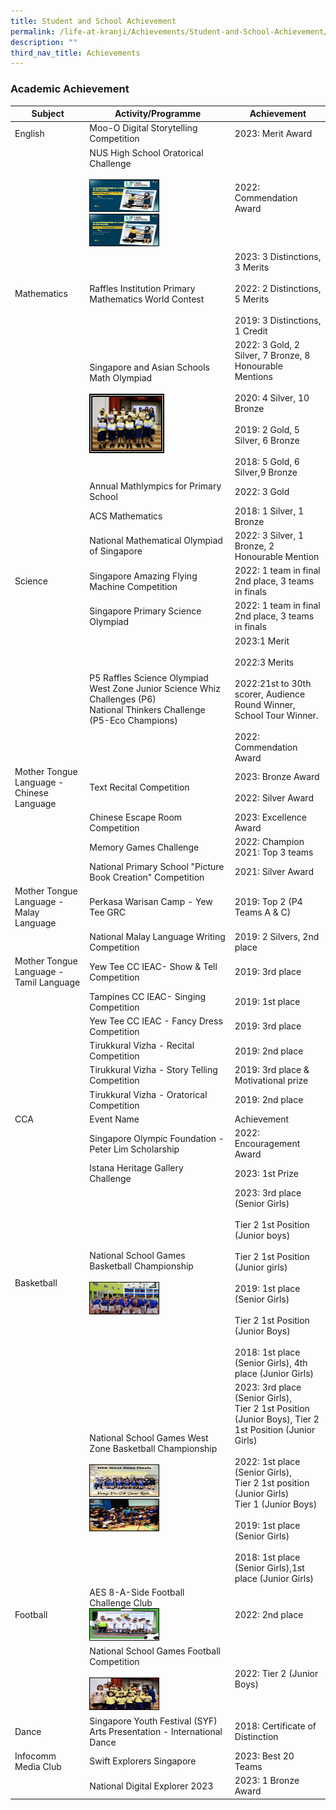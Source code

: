 ```yaml
---
title: Student and School Achievement
permalink: /life-at-kranji/Achievements/Student-and-School-Achievement/
description: ""
third_nav_title: Achievements
---
```

### Academic Achievement

| Subject | Activity/Programme | Achievement |
| -------- | -------- | -------- |
| English | Moo-O Digital Storytelling Competition | 2023: Merit Award |
| | NUS High School Oratorical Challenge <br><br><img style="width:50%; border:1px double black;" src="/images/Life%20@%20Kranji/Achievements/Student%20and%20School%20Achievement/A1.jpg" alt="NUS Oratorical Competition 1.jpg" width="50" height="50"><br><img style="width:50%; border:1px double black;" src="/images/Life%20@%20Kranji/Achievements/Student%20and%20School%20Achievement/A1(1).jpg" alt="NUS Oratorical Competition 1.jpg" width="50" height="50">| 2022: Commendation Award |
| Mathematics | Raffles Institution Primary Mathematics World Contest | 2023: 3 Distinctions, 3 Merits<br><br>2022: 2 Distinctions, 5 Merits <br><br>2019: 3 Distinctions, 1 Credit |
| | Singapore and Asian Schools Math Olympiad<br><br> <img style="width:50%; height:50%; border:5px double black;" src="/images/Life%20@%20Kranji/Achievements/Student%20and%20School%20Achievement/A2.jpg" width="50" height="50">| 2022: 3 Gold, 2 Silver, 7 Bronze, 8 Honourable Mentions <br><br>2020: 4 Silver, 10 Bronze<br><br>2019: 2 Gold, 5 Silver, 6 Bronze<br><br>2018: 5 Gold, 6 Silver,9 Bronze|
| | Annual Mathlympics for Primary School | 2022: 3 Gold |
| | ACS Mathematics | 2018: 1 Silver, 1 Bronze |
| | National Mathematical Olympiad of Singapore | 2022: 3 Silver, 1 Bronze, 2 Honourable Mention |
|Science| Singapore Amazing Flying Machine Competition | 2022: 1 team in final <br>2nd place, 3 teams in finals |
| | Singapore Primary Science Olympiad| 2022: 1 team in final <br>2nd place, 3 teams in finals |
| | P5 Raffles Science Olympiad West Zone Junior Science Whiz Challenges (P6)<br>National Thinkers Challenge (P5-Eco Champions) | 2023:1 Merit<br><br>2022:3 Merits<br><br>2022:21st to 30th scorer, Audience Round Winner, School Tour Winner.<br><br>2022: Commendation Award |
|Mother Tongue Language - Chinese Language | Text Recital Competition |2023: Bronze Award<br><br> 2022: Silver Award |
| | Chinese Escape Room Competition | 2023: Excellence Award |
| | Memory Games Challenge | 2022: Champion<br>2021: Top 3 teams |
| | National Primary School "Picture Book Creation" Competition | 2021: Silver Award |
|Mother Tongue Language - Malay Language | Perkasa Warisan Camp - Yew Tee GRC | 2019: Top 2 (P4 Teams A &amp; C) |
| | National Malay Language Writing Competition | 2019: 2 Silvers, 2nd place |
| Mother Tongue Language - Tamil Language | Yew Tee CC IEAC- Show &amp; Tell Competition | 2019: 3rd place |
| | Tampines CC IEAC- Singing Competition | 2019: 1st place
| | Yew Tee CC IEAC - Fancy Dress Competition | 2019: 3rd place |
| | Tirukkural Vizha - Recital Competition | 2019: 2nd place |
| | Tirukkural Vizha - Story Telling Competition | 2019: 3rd place &amp; Motivational prize |
| | Tirukkural Vizha - Oratorical Competition | 2019: 2nd place |
| CCA | Event Name | Achievement |
|      | Singapore Olympic Foundation - Peter Lim Scholarship     | 2022: Encouragement Award |
|      | Istana Heritage Gallery Challenge | 2023: 1st Prize|
| Basketball | National School Games Basketball Championship <br><br><img style="width:50%; border:1px double black;" src="/images/Life%20@%20Kranji/Achievements/Student%20and%20School%20Achievement/A12.jpg" width="50" height="50"> | 2023: 3rd place (Senior Girls)<br><br>Tier 2 1st Position (Junior boys)<br><br>Tier 2 1st Position (Junior girls)<br><br>2019: 1st place (Senior Girls)<br><br>Tier 2 1st Position (Junior Boys)<br><br>2018: 1st place (Senior Girls), 4th place (Junior Girls)  |
|      | National School Games West Zone Basketball Championship<br><br><img style="width:50%; border:1px double black;" src="/images/Life%20@%20Kranji/Achievements/Student%20and%20School%20Achievement/A13.jpg" alt="NUS Oratorical Competition 1.jpg" width="50" height="50"><br><img style="width:50%; border:1px double black;" src="/images/Life%20@%20Kranji/Achievements/Student%20and%20School%20Achievement/A14.jpg" alt="NUS Oratorical Competition 1.jpg" width="50" height="50">    | 2023: 3rd place (Senior Girls),<br> Tier 2 1st Position (Junior Boys), Tier 2 1st Position (Junior Girls)<br><br> 2022: 1st place (Senior Girls), <br>Tier 2 1st position (Junior Girls)<br>Tier 1 (Junior Boys)<br><br>2019: 1st place (Senior Girls)<br><br>2018: 1st place (Senior Girls),1st place (Junior Girls) |
|Football| AES 8-A-Side Football Challenge Club <br><img style="width:50%; border:1px double black;" src="/images/Life%20@%20Kranji/Achievements/Student%20and%20School%20Achievement/A15.jpg" alt="NUS Oratorical Competition 1.jpg" width="50" height="50">| 2022: 2nd place |
|| National School Games Football Competition <br><br> <img style="width:50%; border:1px double black;" src="/images/Life%20@%20Kranji/Achievements/Student%20and%20School%20Achievement/A16.jpg" alt="NUS Oratorical Competition 1.jpg" width="50" height="50"> | 2022: Tier 2 (Junior Boys) |
|Dance | Singapore Youth Festival (SYF) Arts Presentation - International Dance | 2018: Certificate of Distinction |
|Infocomm Media Club | Swift Explorers Singapore | 2023: Best 20 Teams |
| | National Digital Explorer 2023 | 2023: 1 Bronze Award |